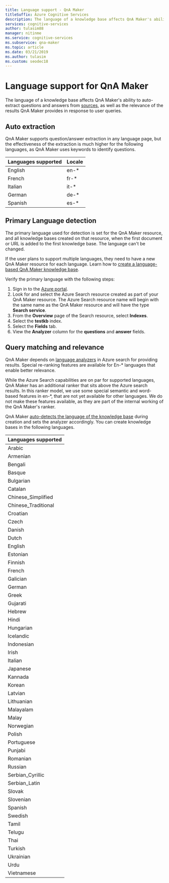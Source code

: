 ```yaml
---
title: Language support - QnA Maker
titleSuffix: Azure Cognitive Services
description: The language of a knowledge base affects QnA Maker's ability to auto-extract questions and answers from sources, as well as the relevance of the results QnA Maker provides in response to user queries. A list of culture, natural languages supported by QnA Maker for your knowledge base. Do not mix languages in the same knowledge base.
services: cognitive-services
author: tulasim88
manager: nitinme
ms.service: cognitive-services
ms.subservice: qna-maker
ms.topic: article
ms.date: 03/21/2019
ms.author: tulasim
ms.custom: seodec18
---
```

# Language support for QnA Maker

The language of a knowledge base affects QnA Maker's ability to auto-extract questions and answers from [sources](../Concepts/data-sources-supported.md), as well as the relevance of the results QnA Maker provides in response to user queries.

## Auto extraction
QnA Maker supports question/answer extraction in any language page, but the effectiveness of the extraction is much higher for the following languages, as QnA Maker uses keywords to identify questions.

|Languages supported| Locale|
|-----|----|
|English|en-*|
|French|fr-*|
|Italian|it-*|
|German|de-*|
|Spanish|es-*|

## Primary Language detection

The primary language used for detection is set for the QnA Maker resource, and all knowledge bases created on that resource, when the first document or URL is added to the first knowledge base. The language can't be changed. 

If the user plans to support multiple languages, they need to have a new QnA Maker resource for each language. Learn how to [create a language-based QnA Maker knowledge base](../how-to/language-knowledge-base.md).  

Verify the primary language with the following steps:

1. Sign in to the [Azure portal](http://portal.azure.com).  
1. Look for and select the Azure Search resource created as part of your QnA Maker resource. The Azure Search resource name will begin with the same name as the QnA Maker resource and will have the type **Search service**. 
1. From the **Overview** page of the Search resource, select **Indexes**. 
1. Select the **testkb** index.
1. Select the **Fields** tab. 
1. View the **Analyzer** column for the **questions** and **answer** fields. 


## Query matching and relevance
QnA Maker depends on [language analyzers](https://docs.microsoft.com/rest/api/searchservice/language-support) in Azure search for providing results. Special re-ranking features are available for En-* languages that enable better relevance.

While the Azure Search capabilities are on par for supported languages, QnA Maker has an additional ranker that sits above the Azure search results. In this ranker model, we use some special semantic and word-based features in en-*, that are not yet available for other languages. We do not make these features available, as they are part of the internal working of the QnA Maker's ranker. 

QnA Maker [auto-detects the language of the knowledge base](#primary-language-detection) during creation and sets the analyzer accordingly. You can create knowledge bases in the following languages. 

|Languages supported|
|-----|
|Arabic|
|Armenian|
Bengali|
|Basque|
|Bulgarian|
|Catalan|
|Chinese_Simplified|
|Chinese_Traditional|
|Croatian|
|Czech|
|Danish|
|Dutch|
|English|
|Estonian|
|Finnish|
|French|
|Galician|
|German|
|Greek|
|Gujarati|
|Hebrew|
|Hindi|
|Hungarian|
|Icelandic|
|Indonesian|
|Irish|
|Italian|
|Japanese|
|Kannada|
|Korean|
|Latvian|
|Lithuanian|
|Malayalam|
|Malay|
|Norwegian|
|Polish|
|Portuguese|
|Punjabi|
|Romanian|
|Russian|
|Serbian_Cyrillic|
|Serbian_Latin|
|Slovak|
|Slovenian|
|Spanish|
|Swedish|
|Tamil|
|Telugu|
|Thai|
|Turkish|
|Ukrainian|
|Urdu|
|Vietnamese|
